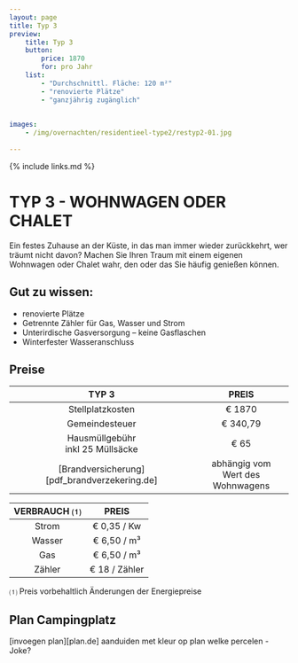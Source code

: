 ```yaml
---
layout: page
title: Typ 3
preview: 
    title: Typ 3
    button:
        price: 1870
        for: pro Jahr
    list:
        - "Durchschnittl. Fläche: 120 m²"
        - "renovierte Plätze"
        - "ganzjährig zugänglich"
       
        
images:
    - /img/overnachten/residentieel-type2/restyp2-01.jpg
    
---
```


{% include links.md %}

# TYP 3 - WOHNWAGEN ODER CHALET
Ein festes Zuhause an der Küste, in das man immer wieder zurückkehrt, wer träumt nicht davon? Machen Sie Ihren Traum mit einem eigenen Wohnwagen oder Chalet wahr, den oder das Sie häufig genießen können.


## Gut zu wissen:
- renovierte Plätze
- Getrennte Zähler für Gas, Wasser und Strom
- Unterirdische Gasversorgung – keine Gasflaschen
- Winterfester Wasseranschluss


## Preise

TYP 3                                         |PREIS                               |
:---------------------------------------------:|:----------------------------------:|
Stellplatzkosten                         | € 1870         
Gemeindesteuer                                   | € 340,79 
Hausmüllgebühr<br>inkl 25 Müllsäcke<br>         | € 65    
 [Brandversicherung][pdf_brandverzekering.de]   | abhängig vom <br>Wert des Wohnwagens

VERBRAUCH ⑴           |PREIS          |
:--------------------:|:-------------:|
Strom                 | € 0,35 / Kw        
Wasser                | € 6,50 / m³
Gas                   | € 6,50 / m³
Zähler                | € 18 / Zähler

⑴ Preis vorbehaltlich Änderungen der Energiepreise



## Plan Campingplatz

[invoegen plan][plan.de]
aanduiden met kleur op plan welke percelen - Joke?

